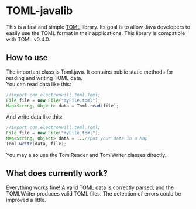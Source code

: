 # TOML-javalib
This is a fast and simple [TOML](https://github.com/toml-lang/toml) library.
Its goal is to allow Java developers to easily use the TOML format in their applications.
This library is compatible with TOML v0.4.0.

## How to use
The important class is Toml.java. It contains public static methods for reading and writing TOML data.  
You can read data like this:
```java
//import com.electronwill.toml.Toml;
File file = new File("myFile.toml");
Map<String, Object> data = Toml.read(file);
```

And write data like this:
```java
//import com.electronwill.toml.Toml;
File file = new File("myFile.toml");
Map<String, Object> data = ...//put your data in a Map
Toml.write(data, file);
```

You may also use the TomlReader and TomlWriter classes directly.  

## What does currently work?
Everything works fine! A valid TOML data is correctly parsed, and the TOMLWriter produces valid TOML files. The detection of errors could be improved a little.


